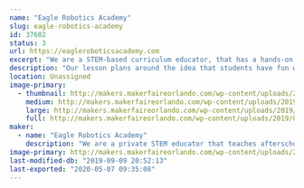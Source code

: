 ```yaml
---
name: "Eagle Robotics Academy"
slug: eagle-robotics-academy
id: 37602
status: 3
url: https://eagleroboticsacademy.com
excerpt: "We are a STEM-based curriculum educator, that has a hands-on approach to education by teaching and building robots that students get to keep and take home.  "
description: "Our lesson plans around the idea that students have fun while they learn, by building robots that they keep and take home. Children tend to retain information better when they see a benefit, in this case, a reward i.e. the robot. "
location: Unassigned
image-primary:
  - thumbnail: http://makers.makerfaireorlando.com/wp-content/uploads/2019/09/QMHO9673-150x150.jpg
    medium: http://makers.makerfaireorlando.com/wp-content/uploads/2019/09/QMHO9673-128x300.jpg
    large: http://makers.makerfaireorlando.com/wp-content/uploads/2019/09/QMHO9673-435x1024.jpg
    full: http://makers.makerfaireorlando.com/wp-content/uploads/2019/09/QMHO9673.jpg
maker:
  - name: "Eagle Robotics Academy"
    description: "We are a private STEM educator that teaches afterschool programs in three OCPS as well as our office on Saturdays in Orlando. All STEM robotic class include a robot students take home. We Teach block programming classes like Sketch and Microbit as well as 3D print, build and make our own robots."
image-primary: http://makers.makerfaireorlando.com/wp-content/uploads/2019/09/EAGLE-STEMA-1-2-1024x398.png
last-modified-db: "2019-09-09 20:52:13"
last-exported: "2020-05-07 09:35:08"
---
```

